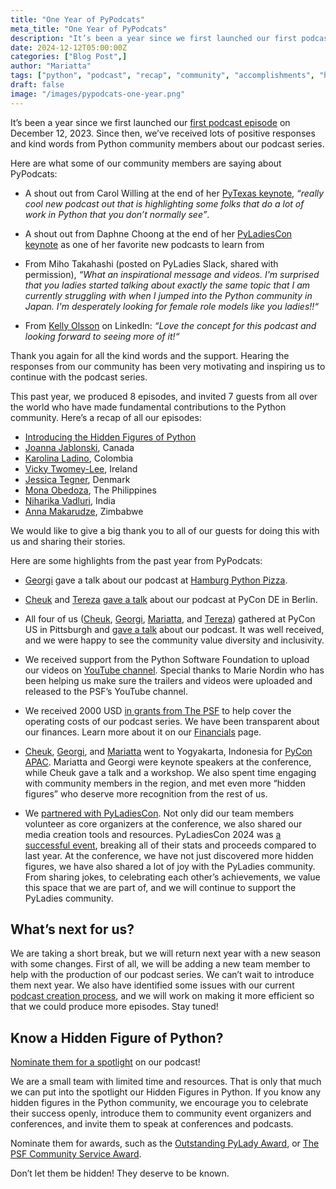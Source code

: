 ```yaml
---
title: "One Year of PyPodcats"
meta_title: "One Year of PyPodcats"
description: "It’s been a year since we first launched our first podcast episode on December 12, 2023. Since then, we’ve received lots of positive responses and kind words from Python community members about our podcast series."
date: 2024-12-12T05:00:00Z
categories: ["Blog Post",]
author: "Mariatta"
tags: ["python", "podcast", "recap", "community", "accomplishments", "highlights"]
draft: false
image: "/images/pypodcats-one-year.png"
---
```


It’s been a year since we first launched our [first podcast episode](/episodes/ep-0) on December 12, 2023.
Since then, we’ve received lots of positive responses and kind words from Python community
members about our podcast series.

Here are what some of our community members are saying about PyPodcats:

- A shout out from Carol Willing at the end of her [PyTexas keynote](https://www.youtube.com/watch?v=Ww2-Cw9qnmE),
  *“really cool new podcast out that is highlighting some folks that do a 
  lot of work in Python that you don’t normally see”*.

- A shout out from Daphne Choong at the end of her [PyLadiesCon keynote](https://www.youtube.com/watch?v=CO5zo16Uyl4&list=PLOItnwPQ-eHxWh6Af6xRuKprSk_OBU0cL&index=24) as one
  of her favorite new podcasts to learn from

- From Miho Takahashi (posted on PyLadies Slack, shared with permission),
  *“What an inspirational message and videos. I'm surprised that you ladies started
  talking about exactly the same topic that I am currently struggling with when I jumped
  into the Python community in Japan. I'm desperately looking for female role models like you ladies!!“*

- From [Kelly Olsson](https://www.linkedin.com/feed/update/urn:li:ugcPost:7162823854682292224?commentUrn=urn%3Ali%3Acomment%3A%28ugcPost%3A7162823854682292224%2C7162965782455312384%29&dashCommentUrn=urn%3Ali%3Afsd_comment%3A%287162965782455312384%2Curn%3Ali%3AugcPost%3A7162823854682292224%29)
  on LinkedIn: *“Love the concept for this podcast and looking forward
  to seeing more of it!“*

Thank you again for all the kind words and the support. Hearing the responses from our
community has been very motivating and inspiring us to continue with the podcast series.

This past year, we produced 8 episodes, and invited 7 guests from all over the world
who have made fundamental contributions to the Python community. Here’s a recap of all our episodes:

- [Introducing the Hidden Figures of Python](/episodes/ep-0/)
- [Joanna Jablonski](/episodes/ep-1), Canada
- [Karolina Ladino](/episodes/ep-2), Colombia
- [Vicky Twomey-Lee](/episodes/ep-3), Ireland
- [Jessica Tegner](/episodes/ep-4), Denmark
- [Mona Obedoza](/episodes/ep-5), The Philippines
- [Niharika Vadluri](/episodes/ep-6), India
- [Anna Makarudze](/episodes/ep-7), Zimbabwe

We would like to give a big thank you to all of our guests for doing this with us and sharing their stories.

Here are some highlights from the past year from PyPodcats:

- [Georgi](/hosts/georgi) gave a talk about our podcast at [Hamburg Python Pizza](https://www.youtube.com/live/0Fp_lQ1oimE?si=mDYiBv8pTb_cvqce&t=23974).

- [Cheuk](/hosts/cheuk) and [Tereza](/hosts/tereza) [gave a talk](https://www.youtube.com/watch?v=A4cNFup5fMc) about our podcast at PyCon DE in Berlin. 

- All four of us ([Cheuk](/hosts/cheuk), [Georgi](/hosts/georgi), [Mariatta](/hosts/mariatta), and [Tereza](/hosts/tereza)) gathered
  at PyCon US in Pittsburgh and [gave a talk](https://pypodcats.live/blog/pypodcats_at_pycon_us_2024/) about our podcast.
  It was well
  received, and we were happy to see the community value diversity and inclusivity.

- We received support from the Python Software Foundation to upload our videos on
  [YouTube channel](https://www.youtube.com/playlist?list=PLFIcqSiijitiLEA3qxumx_ba2LNdd_sgs). Special thanks to
  Marie Nordin who has been helping us make sure the trailers and videos were uploaded and released to the PSF’s YouTube channel.

- We received 2000 USD [in grants from The PSF](https://pypodcats.live/blog/thank_you_the_psf/) to help cover the operating costs
  of our podcast series. We have been transparent about our finances. Learn more about it on our [Financials](https://pypodcats.live/about/financials/) page.

- [Cheuk](/hosts/cheuk), [Georgi](/hosts/georgi), and [Mariatta](/hosts/mariatta) went to Yogyakarta,
  Indonesia for [PyCon APAC](https://2024-apac.pycon.id/). Mariatta and Georgi
  were keynote speakers at the conference, while Cheuk gave a talk and a workshop. We also spent time engaging with
  community members in the
  region, and met even more “hidden figures” who deserve more recognition from the rest of us.

- We [partnered with PyLadiesCon](https://pypodcats.live/blog/pypodcats_supports_pyladiescon/). Not only did our team
  members volunteer as core organizers at the conference, we also
  shared our media creation tools and resources. PyLadiesCon 2024 was [a successful event](https://conference.pyladies.com/news/pyladiescon-ends/), breaking all of their stats
  and proceeds compared to last year. At the conference, we have not just discovered more hidden figures, we have also
  shared a lot of joy with the PyLadies community. From sharing jokes, to celebrating each other’s achievements, we
  value this space that we are part of, and we will continue to support the PyLadies community.

## What’s next for us? 

We are taking a short break, but we will return next year with a new
season with some changes. First of all, we will be adding a new team member
to help with the production of our podcast series. We can’t wait to introduce them next year.
We also have identified some issues with our current [podcast creation process](https://pypodcats.live/about/process/), and we
will work on making it more efficient so that we could produce more episodes.
Stay tuned!

## Know a Hidden Figure of Python?

[Nominate them for a spotlight](https://forms.gle/AmQisFWDE4S94AAr9) on our podcast!

We are a small team with limited time and resources. That is only that much we can put into the
spotlight our Hidden Figures in Python. If you know any hidden figures in the Python community,
we encourage you to celebrate their success openly, introduce them to community event organizers
and conferences, and invite them to speak at conferences and podcasts.

Nominate them for awards, such as the [Outstanding PyLady Award](https://kit.pyladies.com/en/latest/global/award.html),
or [The PSF Community Service Award](https://www.python.org/community/awards/psf-awards/).

Don’t let them be hidden! They deserve to be known. 



